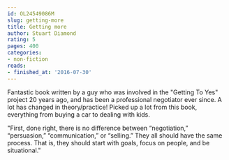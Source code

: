 ```yaml
---
id: OL24549086M
slug: getting-more
title: Getting more
author: Stuart Diamond
rating: 5
pages: 400
categories:
- non-fiction
reads:
- finished_at: '2016-07-30'
---
```

Fantastic book written by a guy who was involved in the "Getting To Yes" project 20 years ago, and has been a professional negotiator ever since. A lot has changed in theory/practice! Picked up a lot from this book, everything from buying a car to dealing with kids.

"First, done right, there is no difference between “negotiation,” “persuasion,” “communication,” or “selling.” They all should have the same process. That is, they should start with goals, focus on people, and be situational."
